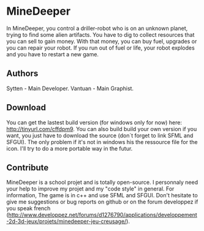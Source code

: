 MineDeeper
==========
In MineDeeper, you control a driller-robot who is on an unknown planet, trying to find some alien artifacts.
You have to dig to collect resources that you can sell to gain money. With that money, you can buy fuel, upgrades
or you can repair your robot. If you run out of fuel or life, your robot explodes and you have to restart a new game.

Authors
-------
Sytten - Main Developer.
Vantuan - Main Graphist.

Download
--------
You can get the lastest build version (for windows only for now) here: http://tinyurl.com/cffdpm9.
You can also build build your own version if you want, you just have to download the source
(don`t forget to link SFML and SFGUI). The only problem if it's not in windows his the ressource file
for the icon. I'll try to do a more portable way in the futur.

Contribute
--------
MineDeeper is a school projet and is totally open-source. I personnaly need your help to improve my projet
and my "code style" in general. For information, The game is in c++ and use SFML and SFGUI.
Don't hesitate to give me suggestions or bug reports on github or on the forum developpez if you speak french 
(http://www.developpez.net/forums/d1276790/applications/developpement-2d-3d-jeux/projets/minedeeper-jeu-creusage/).